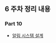 ## 6 주차 정리 내용

### Part 10

  <ul>
    <li><a href="https://publish.obsidian.md/this-is-spear/%EC%8A%A4%ED%84%B0%EB%94%94+%EC%A0%95%EB%A6%AC/%EC%8B%9C%EC%8A%A4%ED%85%9C+%EC%84%A4%EA%B3%84+%EA%B8%B0%EC%B4%88+%EC%8A%A4%ED%84%B0%EB%94%94/contents/10.+%EC%95%8C%EB%A6%BC+%EC%8B%9C%EC%8A%A4%ED%85%9C+%EC%84%A4%EA%B3%84">알림 시스템 설계</a></li>
  </ul>
